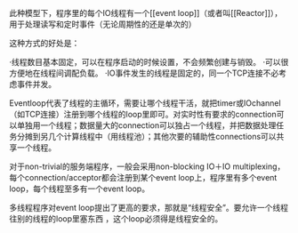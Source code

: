 

此种模型下，程序里的每个IO线程有一个[[event loop]]（或者叫[[Reactor]]），用于处理读写和定时事件（无论周期性的还是单次的）

这种方式的好处是：

·线程数目基本固定，可以在程序启动的时候设置，不会频繁创建与销毁。
·可以很方便地在线程间调配负载。
·IO事件发生的线程是固定的，同一个TCP连接不必考虑事件并发。

Eventloop代表了线程的主循环，需要让哪个线程干活，就把timer或IOchannel（如TCP连接）注册到哪个线程的loop里即可。对实时性有要求的connection可以单独用一个线程；数据量大的connection可以独占一个线程，并把数据处理任务分摊到另几个计算线程中（用线程池）；其他次要的辅助性connections可以共享一个线程。

对于non-trivial的服务端程序，一般会采用non-blocking IO＋IO multiplexing，每个connection/acceptor都会注册到某个event loop上，程序里有多个event loop，每个线程至多有一个event loop。

多线程程序对event loop提出了更高的要求，那就是“线程安全”。要允许一个线程往别的线程的loop里塞东西 ，这个loop必须得是线程安全的。